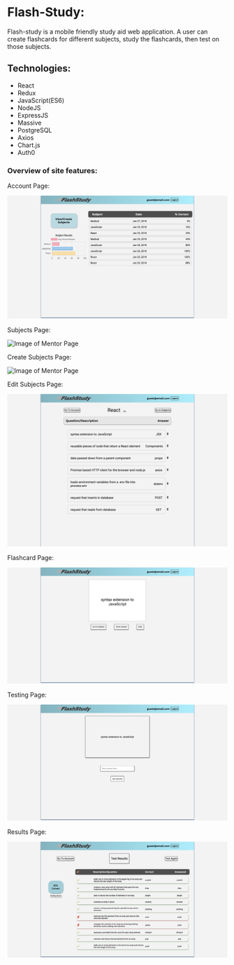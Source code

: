 # Flash-Study:

Flash-study is a mobile friendly study aid web application. A user can create flashcards for different subjects, study the flashcards, then test on those subjects.

## Technologies:

* React
* Redux
* JavaScript(ES6)
* NodeJS
* ExpressJS
* Massive
* PostgreSQL
* Axios
* Chart.js
* Auth0

### Overview of site features:

Account Page:

![Image of Home Page](https://github.com/austinr47/main-personal-project/blob/master/src/assets/account.png)

Subjects Page:

![Image of Mentor Page](https://github.com/austinr47/main-personal-project/blob/master/src/assets/sibjects.png)

Create Subjects Page:

![Image of Mentor Page](https://github.com/austinr47/main-personal-project/blob/master/src/assets/create-subjects.png)

Edit Subjects Page:

![Image of Mentor Page](https://github.com/austinr47/main-personal-project/blob/master/src/assets/edit-subjects.png)

Flashcard Page:

![Image of Mentor Page](https://github.com/austinr47/main-personal-project/blob/master/src/assets/flashcards.png)

Testing Page:

![Image of Mentor Page](https://github.com/austinr47/main-personal-project/blob/master/src/assets/test.png)

Results Page:

![Image of Mentor Page](https://github.com/austinr47/main-personal-project/blob/master/src/assets/results.png)